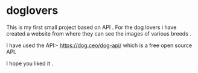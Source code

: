 # doglovers

This is my first small project based on API . For the dog lovers i have created a website from where they can see the images of various  breeds . 

I have used the API:- https://dog.ceo/dog-api/ which is a free open source API.

I hope you liked it .
